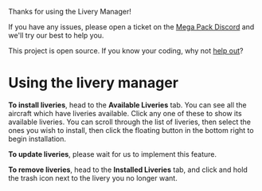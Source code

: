 Thanks for using the Livery Manager!

If you have any issues, please open a ticket on the [Mega Pack Discord](https://discord.gg/megapack) and we'll try our best to help you.

This project is open source. If you know your coding, why not [help out](https://github.com/MSFS-Mega-Pack/MSFS2020-livery-manager)?

# Using the livery manager

**To install liveries**, head to the **Available Liveries** tab. You can see all the aircraft which have liveries available. Click any one of these to show its available liveries. You can scroll through the list of liveries, then select the ones you wish to install, then click the floating button in the bottom right to begin installation.

**To update liveries**, please wait for us to implement this feature.

**To remove liveries**, head to the **Installed Liveries** tab, and click and hold the trash icon next to the livery you no longer want.
